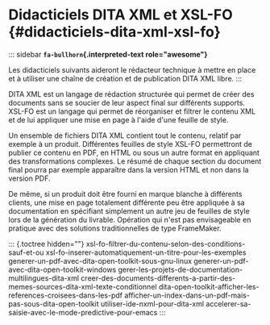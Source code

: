 # Didacticiels DITA XML et XSL-FO {#didacticiels-dita-xml-xsl-fo}

::: sidebar
**`fa-bullhorn`{.interpreted-text role="awesome"}**

Les didacticiels suivants aideront le rédacteur technique à mettre en
place et à utiliser une chaîne de création et de publication DITA XML
libre.
:::

DITA XML est un langage de rédaction structurée qui permet de créer des
documents sans se soucier de leur aspect final sur différents supports.
XSL-FO est un langage qui permet de réorganiser et filtrer le contenu
XML et de lui appliquer une mise en page à l\'aide d\'une feuille de
style.

Un ensemble de fichiers DITA XML contient tout le contenu, relatif par
exemple à un produit. Différentes feuilles de style XSL-FO permettront
de publier ce contenu en PDF, en HTML ou sous un autre format en
appliquant des transformations complexes. Le résumé de chaque section du
document final pourra par exemple apparaître dans la version HTML et non
dans la version PDF.

De même, si un produit doit être fourni en marque blanche à différents
clients, une mise en page totalement différente peu être appliquée à sa
documentation en spécifiant simplement un autre jeu de feuilles de style
lors de la génération du livrable. Opération qui n\'est pas envisageable
en pratique avec des solutions traditionnelles de type FrameMaker.

::: {.toctree hidden=""}
xsl-fo-filtrer-du-contenu-selon-des-conditions-sauf-et-ou
xsl-fo-inserer-automatiquement-un-titre-pour-les-exemples
generer-un-pdf-avec-dita-open-toolkit-sous-gnu-linux
generer-un-pdf-avec-dita-open-toolkit-windows
gerer-les-projets-de-documentation-multilingues-dita-xml
creer-des-documents-differents-a-partir-des-memes-sources-dita-xml-texte-conditionnel
dita-open-toolkit-afficher-les-references-croisees-dans-les-pdf
afficher-un-index-dans-un-pdf-mais-pas-sous-dita-open-toolkit
utiliser-ide-nxml-pour-dita-xml
accelerer-sa-saisie-avec-le-mode-predictive-pour-emacs
:::
